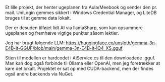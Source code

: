 Et lille projekt, der henter ugeplanen fra Aula/Meebook og sender den pr. mail.
UniLogin gemmes sikkert i Windows Credential Manager, og LiteDB bruges til at gemme data lokalt.

Der er desuden tilføjet lidt AI via llamaSharp, som kan opsummere ugeplanen og fremhæve vigtige punkter såsom lektier.

Jeg har brugt følgende LLM:
https://huggingface.co/unsloth/gemma-3n-E4B-it-GGUF/blob/main/gemma-3n-E4B-it-IQ4_XS.gguf

Stien til modellen er hardcodet i AiService.cs til den downloadede .gguf.
Man kan dog også forbinde til Ollama eller OpenAI, men jeg foretrækker at køre det lokalt.
Projektet er sat op med CUDA-backend, men der findes også andre backends via NuGet.
